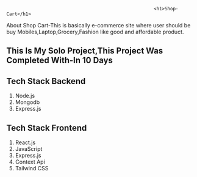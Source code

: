                                                           <h1>Shop-Cart</h1>
About Shop Cart-This is basically e-commerce site where user should be buy Mobiles,Laptop,Grocery,Fashion like good and affordable product.
<h2>This Is My Solo Project,This Project Was Completed With-In 10 Days</h2>

<h2>Tech Stack Backend</h2>
<ol>
<li>Node.js</li>
<li>Mongodb</li>
<li>Express.js</li>
</ol>

<h2>Tech Stack Frontend</h2>
<ol>
<li>React.js</li>
<li>JavaScript</li>
<li>Express.js</li>
<li>Context Api</li>
<li>Tailwind CSS</li>
</ol>





